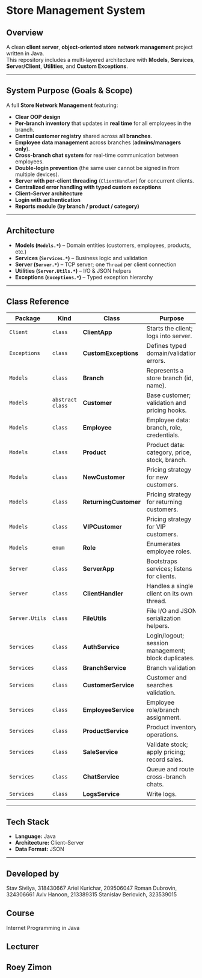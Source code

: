 # Store Management System


## Overview
A clean **client server**, **object‑oriented** **store network management** project written in Java.  
This repository includes a multi‑layered architecture with **Models**, **Services**, **Server/Client**, **Utilities**, and **Custom Exceptions**. 

---

## System Purpose (Goals & Scope)

A full **Store Network Management** featuring:

-  **Clear OOP design**
- **Per-branch inventory** that updates in **real time** for all employees in the branch.
- **Central customer registry** shared across **all branches**.
- **Employee data management** across branches (**admins/managers only**).
- **Cross-branch chat system** for real-time communication between employees.
- **Double-login prevention** (the same user cannot be signed in from multiple devices).
- **Server with per‑client threading** (`ClientHandler`) for concurrent clients.
- **Centralized error handling with typed custom exceptions**
- **Client–Server architecture** 
- **Login  with authentication**  
- **Reports module (by branch / product / category)**


---

##  Architecture
- **Models (`Models.*`)** – Domain entities (customers, employees, products, etc.)
- **Services (`Services.*`)** – Business logic and validation
- **Server (`Server.*`)** – TCP server; one `Thread` per client connection
- **Utilities (`Server.Utils.*`)** – I/O & JSON helpers
- **Exceptions (`Exceptions.*`)** – Typed exception hierarchy

---


##  Class Reference

| Package | Kind | Class | Purpose |
|---|---|---|---|
| `Client` | `class` | **ClientApp** | Starts the client; logs into server. |
| `Exceptions` | `class` | **CustomExceptions** | Defines typed domain/validation errors. |
| `Models` | `class` | **Branch** | Represents a store branch (id, name). |
| `Models` | `abstract class` | **Customer** | Base customer; validation and pricing hooks. |
| `Models` | `class` | **Employee** | Employee data: branch, role, credentials. |
| `Models` | `class` | **Product** | Product data: category, price, stock, branch. |
| `Models` | `class` | **NewCustomer** | Pricing strategy for new customers. |
| `Models` | `class` | **ReturningCustomer** | Pricing strategy for returning customers. |
| `Models` | `class` | **VIPCustomer** | Pricing strategy for VIP customers. |
| `Models` | `enum` | **Role** | Enumerates employee roles. |
| `Server` | `class` | **ServerApp** | Bootstraps services; listens for clients. |
| `Server` | `class` | **ClientHandler** | Handles a single client on its own thread. |
| `Server.Utils` | `class` | **FileUtils** | File I/O and JSON serialization helpers. |
| `Services` | `class` | **AuthService** | Login/logout; session management; block duplicates. |
| `Services` | `class` | **BranchService** | Branch validation |
| `Services` | `class` | **CustomerService** | Customer and searches validation. |
| `Services` | `class` | **EmployeeService** | Employee role/branch assignment. |
| `Services` | `class` | **ProductService** | Product inventory operations. |
| `Services` | `class` | **SaleService** | Validate stock; apply pricing; record sales. |
| `Services` | `class` | **ChatService** | Queue and route cross-branch chats. |
| `Services` | `class` | **LogsService** | Write logs. |


---

##  Tech Stack

- **Language:** Java  
- **Architecture:** Client–Server  
- **Data Format:** JSON
---

## Developed by
Stav Sivilya, 318430667
Ariel Kurichar, 209506047
Roman Dubrovin, 324306661
Aviv Hanoon, 213389315
Stanislav Berlovich, 323539015

## Course
Internet Programming in Java

## Lecturer
Roey Zimon
---